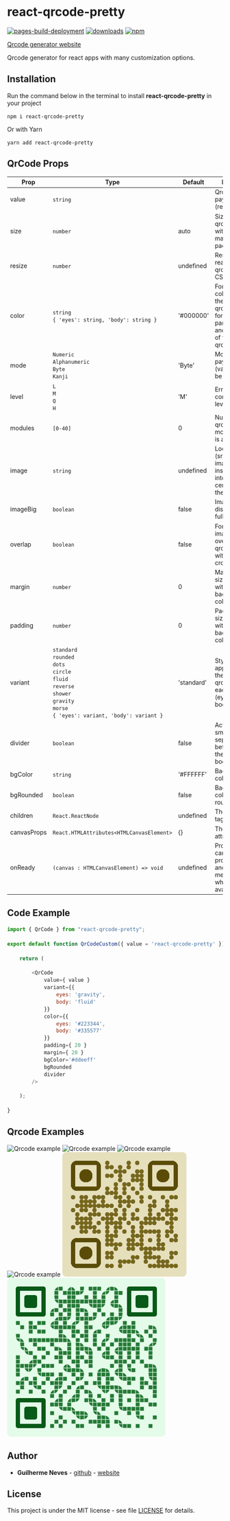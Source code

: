 # react-qrcode-pretty

[![pages-build-deployment](https://github.com/guilhermeasn/react-qrcode-pretty/actions/workflows/pages/pages-build-deployment/badge.svg?branch=example)](https://guilhermeasn.github.io/react-qrcode-pretty/)
[![downloads](https://img.shields.io/npm/dt/react-qrcode-pretty)](https://www.npmjs.com/package/react-qrcode-pretty/)
[![npm](https://img.shields.io/npm/v/react-qrcode-pretty.svg)](https://www.npmjs.com/package/react-qrcode-pretty/v/latest)

[Qrcode generator website](https://guilhermeasn.github.io/react-qrcode-pretty/)

Qrcode generator for react apps with many customization options.

## Installation

Run the command below in the terminal to install **react-qrcode-pretty** in your project

```
npm i react-qrcode-pretty
```

Or with Yarn

```
yarn add react-qrcode-pretty
```

## QrCode Props

|Prop|Type|Default|Details|
|---|---|---|---|
| value | `string` | | Qrcode payload (required) |
| size | `number` | auto | Size of the qrcode without margin and padding |
| resize | `number` | undefined | Resize ready qrcode with CSS |
| color | `string` <br /> `{ 'eyes': string, 'body': string }` | '#000000' | Foreground color for the entire qrcode or for each part (eyes and body) of the qrcode |
| mode | `Numeric` <br /> `Alphanumeric` <br /> `Byte` <br /> `Kanji` | 'Byte' | Mode that payload (value) will be logged |
| level | `L` <br /> `M` <br /> `Q` <br /> `H` | 'M' | Error correction level |
| modules | `[0-40]` | 0 | Number of qrcode modules. 0 is auto |
| image | `string` | undefined | Location (src) of an image to be inserted into the center of the qrcode |
| imageBig | `boolean` | false | Image to be displayed in full size |
| overlap | `boolean` | false | For the image to overlay the qrcode without cropping it |
| margin | `number` | 0 | Margin size. Area without background color |
| padding | `number` | 0 | Padding size. Area with background color |
| variant | `standard` <br /> `rounded`  <br /> `dots` <br /> `circle` <br /> `fluid` <br /> `reverse` <br /> `shower` <br /> `gravity`  <br /> `morse` <br /> `{ 'eyes': variant, 'body': variant }` | 'standard' | Style applied to the entire qrcode or each part (eyes and body) of it |
| divider | `boolean` | false | Active a small separation between the qrcode body points |
| bgColor | `string` | '#FFFFFF' | Background color |
| bgRounded | `boolean` | false | Background color rounded |
| children | `React.ReactNode` | undefined | The canvas tag children |
| canvasProps | `React.HTMLAttributes<HTMLCanvasElement>` | {} | The canvas attributes |
| onReady | `(canvas : HTMLCanvasElement) => void` | undefined | Provides canvas properties and methods when available. |

## Code Example

```js
import { QrCode } from "react-qrcode-pretty";

export default function QrCodeCustom({ value = 'react-qrcode-pretty' }) {

    return (

        <QrCode
            value={ value }
            variant={{
                eyes: 'gravity',
                body: 'fluid'
            }}
            color={{
                eyes: '#223344',
                body: '#335577'
            }}
            padding={ 20 }
            margin={ 20 }
            bgColor='#ddeeff'
            bgRounded
            divider
        />

    );

}
```

## Qrcode Examples

![Qrcode example](examples/standart.qrcode.png)
![Qrcode example](examples/authors.qrcode.png)
![Qrcode example](examples/email.qrcode.png)
![Qrcode example](examples/site.qrcode.png)
![Qrcode example](examples/contato.qrcode.png)
![Qrcode example](examples/github.qrcode.png)

## Author

* **Guilherme Neves** - [github](https://github.com/guilhermeasn/) - [website](https://gn.dev.br/)

## License

This project is under the MIT license - see file [LICENSE](https://github.com/guilhermeasn/react-qrcode-pretty/blob/master/LICENSE) for details.
